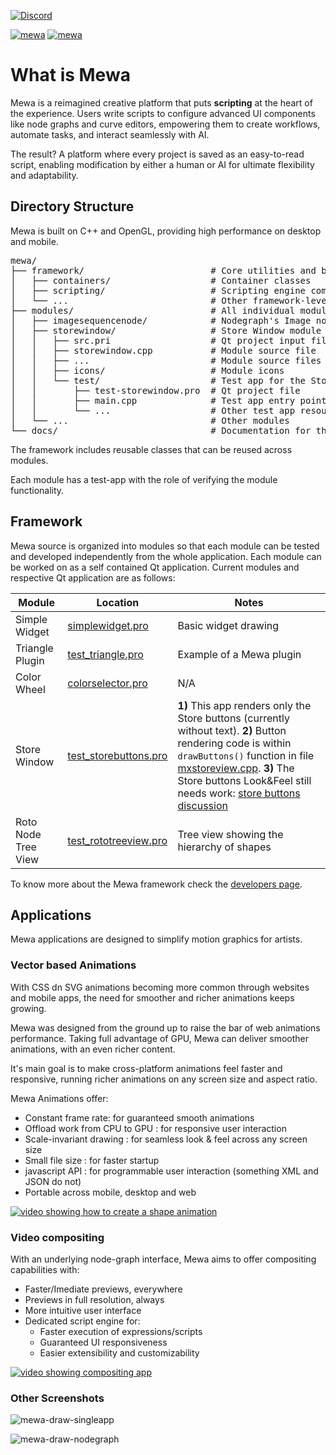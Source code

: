 
[![Discord](https://img.shields.io/discord/827792740359340103)](https://disboard.org/server/827792740359340103)

[![mewa](https://snapcraft.io/mewa/badge.svg)](https://snapcraft.io/mewa)
[![mewa](https://snapcraft.io/mewa/trending.svg?name=0)](https://snapcraft.io/mewa)

# What is Mewa 

Mewa is a reimagined creative platform that puts **scripting** at the heart of the experience. 
Users write scripts to configure advanced UI components like node graphs and curve editors, 
empowering them to create workflows, automate tasks, and interact seamlessly with AI.

The result? A platform where every project is saved as an easy-to-read script, 
enabling modification by either a human or AI for ultimate flexibility and adaptability.


## Directory Structure

Mewa is built on C++ and OpenGL, providing high performance on desktop and mobile. 

<pre>
mewa/
├── framework/                        # Core utilities and base classes shared across modules
│   ├── containers/                   # Container classes
│   ├── scripting/                    # Scripting engine components
│   └── ...                           # Other framework-level components
├── modules/                          # All individual modules
│   ├── imagesequencenode/            # Nodegraph's Image node
│   ├── storewindow/                  # Store Window module
│   │   ├── src.pri                   # Qt project input file
│   │   ├── storewindow.cpp           # Module source file
│   │   ├── ...                       # Module source files
│   │   ├── icons/                    # Module icons
│   │   └── test/                     # Test app for the Store Window
│   │       ├── test-storewindow.pro  # Qt project file
│   │       ├── main.cpp              # Test app entry point
│   │       └── ...                   # Other test app resources
│   └── ...                           # Other modules
└── docs/                             # Documentation for the project
</pre>

The framework includes reusable classes that can be reused across modules.

Each module has a test-app with the role of verifying the module functionality.


## Framework

Mewa source is organized into modules so that each module can be tested and developed independently from the whole application.
Each module can be worked on as a self contained Qt application. Current modules and respective Qt application are as follows:

| Module | Location | Notes |
|--------|----------| ----- |
| Simple Widget | [simplewidget.pro](solutions/simplewidget/simplewidget.pro) | Basic widget drawing |
| Triangle Plugin | [test_triangle.pro](solutions/triangleplugin/test_triangle/test_triangle.pro) | Example of a Mewa plugin |
| Color Wheel | [colorselector.pro](src/renderer/opengl/colorwheelprogram/test_colorwheel/colorselector.pro) | N/A |
| Store Window | [test_storebuttons.pro](solutions/storewindow/test_storebuttons/test_storebuttons.pro) | **1)** This app renders only the Store buttons (currently without text). **2)** Button rendering code is within `drawButtons()` function in file [mxstoreview.cpp](solutions/storewindow/mxstoreview.cpp). **3)** The Store buttons Look&Feel still needs work: [store buttons discussion](https://github.com/Mewatools/mewa-artwork/discussions/5) |
| Roto Node Tree View | [test_rototreeview.pro](solutions/rotonode/test_rototreeview/test_rototreeview.pro) | Tree view showing the hierarchy of shapes |

To know more about the Mewa framework check the [developers page](https://mewatools.github.io/mewa/).


## Applications

Mewa applications are designed to simplify motion graphics for artists.

### Vector based Animations

With CSS dn SVG animations becoming more common through websites and mobile apps, the need for smoother and richer animations keeps growing.

Mewa was designed from the ground up to raise the bar of web animations performance. Taking full advantage of GPU, Mewa can deliver smoother animations, with an even richer content.

It's main goal is to make cross-platform animations feel faster and responsive, running richer animations on any screen size and aspect ratio.

Mewa Animations offer:
- Constant frame rate: for guaranteed smooth animations
- Offload work from CPU to GPU : for responsive user interaction
- Scale-invariant drawing : for seamless look & feel across any screen size
- Small file size : for faster startup
- javascript API : for programmable user interaction (something XML and JSON do not)
- Portable across mobile, desktop and web

[![video showing how to create a shape animation](https://img.youtube.com/vi/PUa01c3YIYY/0.jpg)](https://www.youtube.com/watch?v=PUa01c3YIYY)

### Video compositing

With an underlying node-graph interface, Mewa aims to offer compositing capabilities with:

- Faster/Imediate previews, everywhere
- Previews in full resolution, always
- More intuitive user interface
- Dedicated script engine for:
  - Faster execution of expressions/scripts
  - Guaranteed UI responsiveness
  - Easier extensibility and customizability

[![video showing compositing app](https://img.youtube.com/vi/re_owHkXqW0/1.jpg)](https://www.youtube.com/watch?v=re_owHkXqW0)

### Other Screenshots

![mewa-draw-singleapp](https://user-images.githubusercontent.com/8775959/189542488-ed60a32b-fcdf-473b-b77b-3ac0d48d7a4d.png)

![mewa-draw-nodegraph](https://user-images.githubusercontent.com/8775959/189543145-f6ebf97f-510e-41a7-b9e7-daa0a0cb4c3a.png)


